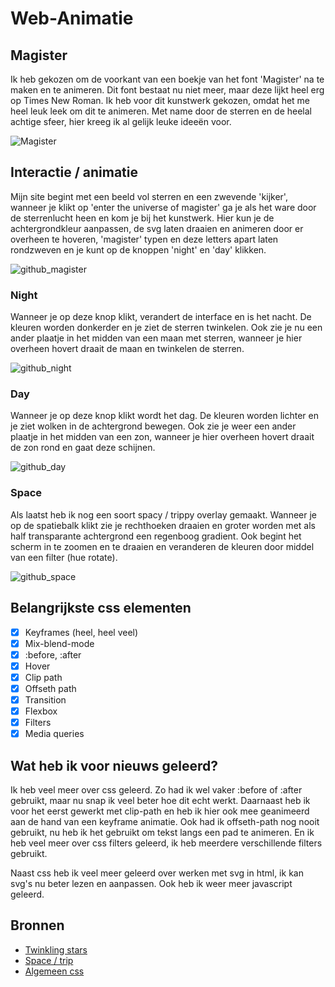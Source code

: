 # Web-Animatie

## Magister
Ik heb gekozen om de voorkant van een boekje van het font 'Magister' na te maken en te animeren. Dit font bestaat nu niet meer, maar deze lijkt heel erg op Times New Roman. Ik heb voor dit kunstwerk gekozen, omdat het me heel leuk leek om dit te animeren. Met name door de sterren en de heelal achtige sfeer, hier kreeg ik al gelijk leuke ideeën voor. 

![Magister](https://user-images.githubusercontent.com/43337685/82755869-ce6c7d00-9dd6-11ea-83f5-4dad5b305aa6.jpg)

## Interactie / animatie
Mijn site begint met een beeld vol sterren en een zwevende 'kijker', wanneer je klikt op 'enter the universe of magister' ga je als het ware door de sterrenlucht heen en kom je bij het kunstwerk. Hier kun je de achtergrondkleur aanpassen, de svg laten draaien en animeren door er overheen te hoveren, 'magister' typen en deze letters apart laten rondzweven en je kunt op de knoppen 'night' en 'day' klikken. 

![github_magister](https://user-images.githubusercontent.com/43337685/82755856-b694f900-9dd6-11ea-8281-4edeb0049152.gif)

### Night
Wanneer je op deze knop klikt, verandert de interface en is het nacht. De kleuren worden donkerder en je ziet de sterren twinkelen. Ook zie je nu een ander plaatje in het midden van een maan met sterren, wanneer je hier overheen hovert draait de maan en twinkelen de sterren. 

![github_night](https://user-images.githubusercontent.com/43337685/82755871-d1676d80-9dd6-11ea-8a5a-c0c4ae2a563e.gif)

### Day
Wanneer je op deze knop klikt wordt het dag. De kleuren worden lichter en je ziet wolken in de achtergrond bewegen. Ook zie je weer een ander plaatje in het midden van een zon, wanneer je hier overheen hovert draait de zon rond en gaat deze schijnen.

![github_day](https://user-images.githubusercontent.com/43337685/82755849-a715b000-9dd6-11ea-8c92-4aa1e388b9ba.gif)

### Space
Als laatst heb ik nog een soort spacy / trippy overlay gemaakt. Wanneer je op de spatiebalk klikt zie je rechthoeken draaien en groter worden met als half transparante achtergrond een regenboog gradient. Ook begint het scherm in te zoomen en te draaien en veranderen de kleuren door middel van een filter (hue rotate). 

![github_space](https://user-images.githubusercontent.com/43337685/82755872-d3313100-9dd6-11ea-9348-b1ffb02dc60d.gif)

## Belangrijkste css elementen
- [x] Keyframes (heel, heel veel)
- [x] Mix-blend-mode
- [x] :before, :after
- [x] Hover
- [x] Clip path
- [x] Offseth path
- [x] Transition
- [x] Flexbox
- [x] Filters
- [x] Media queries

## Wat heb ik voor nieuws geleerd?
Ik heb veel meer over css geleerd. Zo had ik wel vaker :before of :after gebruikt, maar nu snap ik veel beter hoe dit echt werkt. Daarnaast heb ik voor het eerst gewerkt met clip-path en heb ik hier ook mee geanimeerd aan de hand van een keyframe animatie. Ook had ik offseth-path nog nooit gebruikt, nu heb ik het gebruikt om tekst langs een pad te animeren. En ik heb veel meer over css filters geleerd, ik heb meerdere verschillende filters gebruikt. 

Naast css heb ik veel meer geleerd over werken met svg in html, ik kan svg's nu beter lezen en aanpassen. Ook heb ik weer meer javascript geleerd. 

## Bronnen
* [Twinkling stars](https://stackoverflow.com/questions/35588267/css-twinkling-stars)
* [Space / trip](https://codepen.io/RedGlove/pen/pmOYqz)
* [Algemeen css](https://css-tricks.com/)
